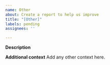 ```yaml
---
name: Other
about: Create a report to help us improve
title: "[Other]"
labels: pending
assignees: ''

---
```


**Description**


**Additional context**
Add any other context here.
